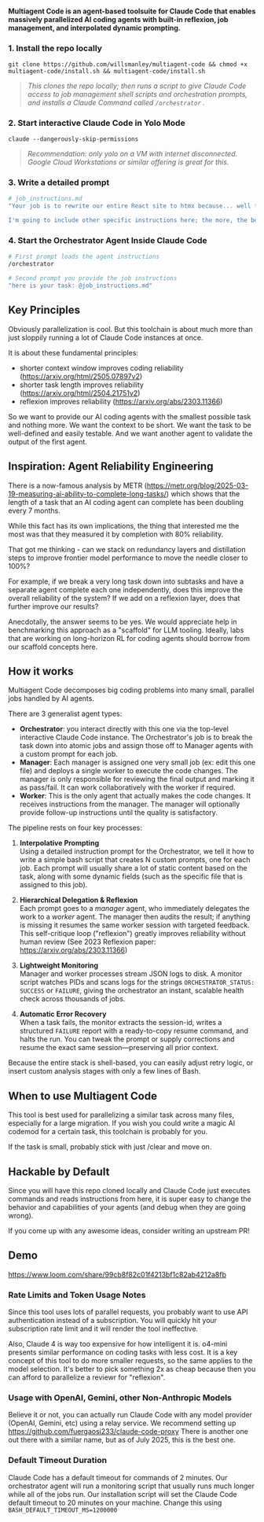 #### Multiagent Code is an agent-based toolsuite for Claude Code that enables massively parallelized AI coding agents with built-in reflexion, job management, and interpolated dynamic prompting.

### 1. Install the repo locally

```
git clone https://github.com/willsmanley/multiagent-code && chmod +x multiagent-code/install.sh && multiagent-code/install.sh
```

> _This clones the repo locally; then runs a script to give Claude Code access to job management shell scripts and orchestration prompts, and installs a Claude Command called `/orchestrator` ._

### 2. Start interactive Claude Code in Yolo Mode

```
claude --dangerously-skip-permissions
```

> _Recommendation: only yolo on a VM with internet disconnected. Google Cloud Workstations or similar offering is great for this._

### 3. Write a detailed prompt

```bash
# job_instructions.md
"Your job is to rewrite our entire React site to htmx because... well forget why. Just do it.

I'm going to include other specific instructions here; the more, the better at this stage because as an Orchestrator Agent you will distill down what is important for each agent. :) "
```

### 4. Start the Orchestrator Agent Inside Claude Code

```bash
# First prompt loads the agent instructions
/orchestrator

# Second prompt you provide the job instructions
"here is your task: @job_instructions.md"
```

## Key Principles

Obviously parallelization is cool. But this toolchain is about much more than just sloppily running a lot of Claude Code instances at once.

It is about these fundamental principles:

- shorter context window improves coding reliability (https://arxiv.org/html/2505.07897v2)
- shorter task length improves reliability (https://arxiv.org/html/2504.21751v2)
- reflexion improves reliability (https://arxiv.org/abs/2303.11366)

So we want to provide our AI coding agents with the smallest possible task and nothing more. We want the context to be short. We want the task to be well-defined and easily testable. And we want another agent to validate the output of the first agent.

## Inspiration: Agent Reliability Engineering

There is a now-famous analysis by METR (https://metr.org/blog/2025-03-19-measuring-ai-ability-to-complete-long-tasks/) which shows that the length of a task that an AI coding agent can complete has been doubling every 7 months.

While this fact has its own implications, the thing that interested me the most was that they measured it by completion with 80% reliability.

That got me thinking - can we stack on redundancy layers and distillation steps to improve frontier model performance to move the needle closer to 100%?

For example, if we break a very long task down into subtasks and have a separate agent complete each one independently, does this improve the overall reliability of the system? If we add on a reflexion layer, does that further improve our results?

Anecdotally, the answer seems to be yes. We would appreciate help in benchmarking this approach as a "scaffold" for LLM tooling. Ideally, labs that are working on long-horizon RL for coding agents should borrow from our scaffold concepts here.

## How it works

Multiagent Code decomposes big coding problems into many small, parallel jobs handled by AI agents.

There are 3 generalist agent types:

- **Orchestrator**: you interact directly with this one via the top-level interactive Claude Code instance. The Orchestrator's job is to break the task down into atomic jobs and assign those off to Manager agents with a custom prompt for each job.
- **Manager**: Each manager is assigned one very small job (ex: edit this one file) and deploys a single worker to execute the code changes. The manager is only responsible for reviewing the final output and marking it as pass/fail. It can work collaboratively with the worker if required.
- **Worker**: This is the only agent that actually makes the code changes. It receives instructions from the manager. The manager will optionally provide follow-up instructions until the quality is satisfactory.

The pipeline rests on four key processes:

1. **Interpolative Prompting**  
   Using a detailed instruction prompt for the Orchestrator, we tell it how to write a simple bash script that creates N custom prompts, one for each job. Each prompt will usually share a lot of static content based on the task, along with some dynamic fields (such as the specific file that is assigned to this job).

2. **Hierarchical Delegation & Reflexion**  
   Each prompt goes to a _manager_ agent, who immediately delegates the work to a _worker_ agent. The manager then audits the result; if anything is missing it resumes the same worker session with targeted feedback. This self-critique loop ("reflexion") greatly improves reliability without human review (See 2023 Reflexion paper: https://arxiv.org/abs/2303.11366)

3. **Lightweight Monitoring**  
   Manager and worker processes stream JSON logs to disk. A monitor script watches PIDs and scans logs for the strings `ORCHESTRATOR_STATUS: SUCCESS` or `FAILURE`, giving the orchestrator an instant, scalable health check across thousands of jobs.

4. **Automatic Error Recovery**  
   When a task fails, the monitor extracts the session-id, writes a structured `FAILURE` report with a ready-to-copy resume command, and halts the run. You can tweak the prompt or supply corrections and resume the exact same session—preserving all prior context.

Because the entire stack is shell-based, you can easily adjust retry logic, or insert custom analysis stages with only a few lines of Bash.

## When to use Multiagent Code

This tool is best used for parallelizing a similar task across many files, especially for a large migration. If you wish you could write a magic AI codemod for a certain task, this toolchain is probably for you.

If the task is small, probably stick with just /clear and move on.

## Hackable by Default

Since you will have this repo cloned locally and Claude Code just executes commands and reads instructions from here, it is super easy to change the behavior and capabilities of your agents (and debug when they are going wrong).

If you come up with any awesome ideas, consider writing an upstream PR!

## Demo

https://www.loom.com/share/99cb8f82c01f4213bf1c82ab4212a8fb

### Rate Limits and Token Usage Notes

Since this tool uses lots of parallel requests, you probably want to use API authentication instead of a subscription. You will quickly hit your subscription rate limit and it will render the tool ineffective.

Also, Claude 4 is way too expensive for how intelligent it is. o4-mini presents similar performance on coding tasks with less cost. It is a key concept of this tool to do more smaller requests, so the same applies to the model selection. It's better to pick something 2x as cheap because then you can afford to parallelize a reviewr for "reflexion".

### Usage with OpenAI, Gemini, other Non-Anthropic Models

Believe it or not, you can actually run Claude Code with any model provider (OpenAI, Gemini, etc) using a relay service. We recommend setting up https://github.com/fuergaosi233/claude-code-proxy There is another one out there with a similar name, but as of July 2025, this is the best one.

### Default Timeout Duration

Claude Code has a default timeout for commands of 2 minutes. Our orchestrator agent will run a monitoring script that usually runs much longer while all of the jobs run. Our installation script will set the Claude Code default timeout to 20 minutes on your machine. Change this using `BASH_DEFAULT_TIMEOUT_MS=1200000`
